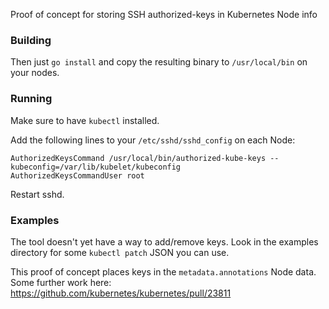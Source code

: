 Proof of concept for storing SSH authorized-keys in Kubernetes Node info

### Building

Then just ```go install``` and copy the resulting binary to ```/usr/local/bin```
on your nodes.

### Running

Make sure to have ```kubectl``` installed.

Add the following lines to your ```/etc/sshd/sshd_config``` on each Node:

```
AuthorizedKeysCommand /usr/local/bin/authorized-kube-keys --kubeconfig=/var/lib/kubelet/kubeconfig
AuthorizedKeysCommandUser root
```

Restart sshd.

### Examples

The tool doesn't yet have a way to add/remove keys. Look in the examples directory
for some ```kubectl patch``` JSON you can use.

This proof of concept places keys in the ```metadata.annotations``` Node data. Some further work here: https://github.com/kubernetes/kubernetes/pull/23811
